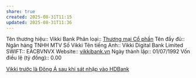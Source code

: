 ```yaml
---
share: true
created: 2025-08-31T11:15
updated: 2025-08-31T11:36
---
```

Tên thương hiệu:: Vikki Bank
Phân loại:: [Thương mại Cổ phần](Th%C6%B0%C6%A1ng%20m%E1%BA%A1i%20C%E1%BB%95%20ph%E1%BA%A7n.md)
Tên đầy đủ:: Ngân hàng TNHH MTV Số Vikki
Tên tiếng Anh:: Vikki Digital Bank Limited
SWIFT:: EACBVNVX
Website:: [vikkibank.vn](vikkibank.vn)
Ngày thành lập:: 01/07/1992
Vốn điều lệ (tỷ đồng):: 0.00

[Vikki trước là Đông Á sau khi sát nhập vào HDBank](../Ng%C3%A2n%20h%C3%A0ng%20c%E1%BB%A5%20th%E1%BB%83/Vikki%20tr%C6%B0%E1%BB%9Bc%20l%C3%A0%20%C4%90%C3%B4ng%20%C3%81%20sau%20khi%20s%C3%A1t%20nh%E1%BA%ADp%20v%C3%A0o%20HDBank.md)